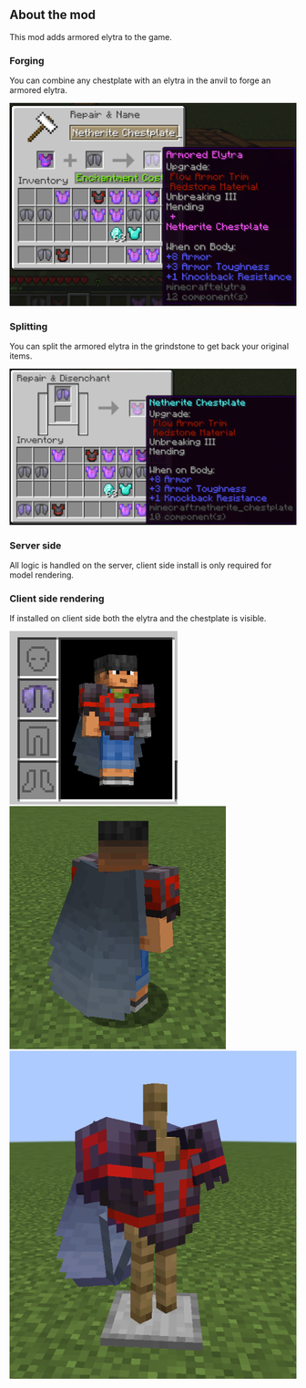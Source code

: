 ## About the mod

This mod adds armored elytra to the game.

### Forging

You can combine any chestplate with an elytra in the anvil to forge an armored elytra.

![Forging](/docs/forging.png)

### Splitting

You can split the armored elytra in the grindstone to get back your original items.

![Splitting](/docs/splitting.png)

### Server side

All logic is handled on the server, client side install is only required for model rendering.

### Client side rendering

If installed on client side both the elytra and the chestplate is visible.

![Inventory](/docs/inventory.png)
![Thirdperson](/docs/thirdperson.png)
![Armor stand](/docs/armor_stand.png)
